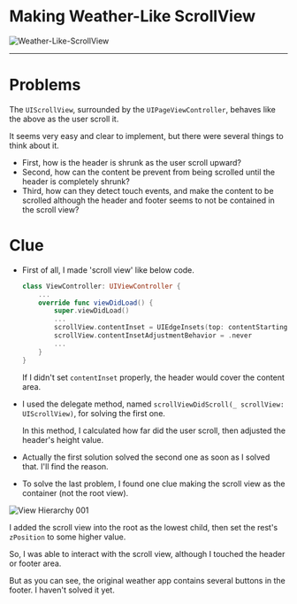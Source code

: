 # Making Weather-Like ScrollView
![Weather-Like-ScrollView](https://user-images.githubusercontent.com/34618339/101879923-6d22c480-3bd5-11eb-8843-c8ed8ba69901.gif)

---

# Problems

The `UIScrollView`, surrounded by the `UIPageViewController`, behaves like the above as the user scroll it.

It seems very easy and clear to implement, but there were several things to think about it.

- First, how is the header is shrunk as the user scroll upward?
- Second, how can the content be prevent from being scrolled until the header is completely shrunk?
- Third, how can they detect touch events, and make the content to be scrolled although the header and footer seems to not be contained in the scroll view?

# Clue

- First of all, I made 'scroll view' like below code.

    ```swift
    class ViewController: UIViewController {
    	...
    	override func viewDidLoad() {
    		super.viewDidLoad()
    		...
    		scrollView.contentInset = UIEdgeInsets(top: contentStartingPoint, left: 0, bottom: footerHeight, right: 0)
    		scrollView.contentInsetAdjustmentBehavior = .never
    		...
    	}
    }
    ```

    If I didn't set `contentInset` properly, the header would cover the content area.

- I used the delegate method, named `scrollViewDidScroll(_ scrollView: UIScrollView)`, for solving the first one.

    In this method, I calculated how far did the user scroll, then adjusted the header's height value.

- Actually the first solution solved the second one as soon as I solved that. I'll find the reason.
- To solve the last problem, I found one clue making the scroll view as the container (not the root view).

![View Hierarchy 001](https://user-images.githubusercontent.com/34618339/101880011-93e0fb00-3bd5-11eb-9bf5-9f1320a7cdf3.png)


I added the scroll view into the root as the lowest child, then set the rest's `zPosition` to some higher value. 

   So, I was able to interact with the scroll view, although I touched the header or footer area.

   But as you can see, the original weather app contains several buttons in the footer. I haven't solved it yet.
